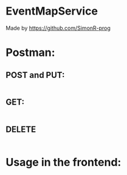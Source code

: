 # EventMapService

Made by https://github.com/SimonR-prog

# Postman:

## POST and PUT: 


```json


```


## GET:


```json
```

## DELETE


```json
```

# Usage in the frontend:
